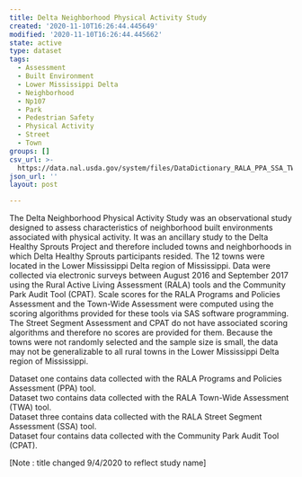 ```yaml
---
title: Delta Neighborhood Physical Activity Study
created: '2020-11-10T16:26:44.445649'
modified: '2020-11-10T16:26:44.445662'
state: active
type: dataset
tags:
  - Assessment
  - Built Environment
  - Lower Mississippi Delta
  - Neighborhood
  - Np107
  - Park
  - Pedestrian Safety
  - Physical Activity
  - Street
  - Town
groups: []
csv_url: >-
  https://data.nal.usda.gov/system/files/DataDictionary_RALA_PPA_SSA_TWA_CPAT.csv
json_url: ''
layout: post

---
```

<p>The Delta Neighborhood Physical Activity Study was an observational study designed to assess characteristics of neighborhood built environments associated with physical activity.  It was an ancillary study to the Delta Healthy Sprouts Project and therefore included towns and neighborhoods in which Delta Healthy Sprouts participants resided.  The 12 towns were located in the Lower Mississippi Delta region of Mississippi.  Data were collected via electronic surveys between August 2016 and September 2017 using the Rural Active Living Assessment (RALA) tools and the Community Park Audit Tool (CPAT).  Scale scores for the RALA Programs and Policies Assessment and the Town-Wide Assessment were computed using the scoring algorithms provided for these tools via SAS software programming.  The Street Segment Assessment and CPAT do not have associated scoring algorithms and therefore no scores are provided for them.  Because the towns were not randomly selected and the sample size is small, the data may not be generalizable to all rural towns in the Lower Mississippi Delta region of Mississippi.</p>
<p>Dataset one contains data collected with the RALA Programs and Policies Assessment (PPA) tool.<br />
Dataset two contains data collected with the RALA Town-Wide Assessment (TWA) tool.<br />
Dataset three contains data collected with the RALA Street Segment Assessment (SSA) tool.<br />
Dataset four contains data collected with the Community Park Audit Tool (CPAT).</p>
<p>[Note : title changed 9/4/2020 to reflect study name]</p>

